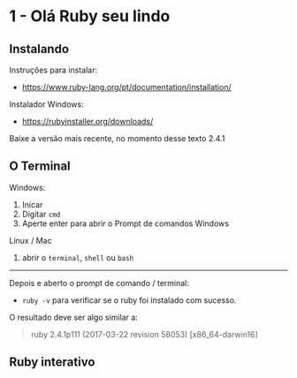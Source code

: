# 1 - Olá Ruby seu lindo

## Instalando

Instruções para instalar:

* https://www.ruby-lang.org/pt/documentation/installation/

Instalador Windows:

* https://rubyinstaller.org/downloads/

Baixe a versão mais recente, no momento desse texto 2.4.1

## O Terminal

Windows:

1. Inicar
1. Digitar `cmd`
1. Aperte enter para abrir o Prompt de comandos Windows

Linux / Mac

1. abrir o `terminal`, `shell` ou `bash`

---
Depois e aberto o prompt de comando / terminal:

* `ruby -v` para verificar se o ruby foi instalado com sucesso.

O resultado deve ser algo similar a:
> ruby 2.4.1p111 (2017-03-22 revision 58053) [x86_64-darwin16]

## Ruby interativo
